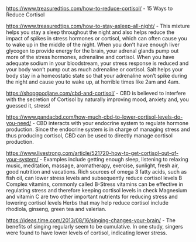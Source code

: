 https://www.treasuredtips.com/how-to-reduce-cortisol/ - 15 Ways to Reduce Cortisol

https://www.treasuredtips.com/how-to-stay-asleep-all-night/ - This mixture helps you stay a sleep throughout the night and also helps reduce the impact of spikes in stress hormones or cortisol, which can often cause you to wake up in the middle of the night. 
 When you don’t have enough liver glycogen to provide energy for the brain, your adrenal glands pump out more of the stress hormones, adrenaline and cortisol. When you have adequate sodium in your bloodstream, your stress response is reduced and your body won’t pump out as much adrenaline or cortisol. Salt helps your body stay in a homeostatic state so that your adrenaline won’t spike during the night and cause you to wake up, at horrible times like 2am and 4am. 
 
 
https://shopgoodjane.com/cbd-and-cortisol/ - CBD is believed to interfere with the secretion of Cortisol by naturally improving mood, anxiety and, you guessed it, stress!


https://www.pandacbd.com/how-much-cbd-to-lower-cortisol-levels-do-you-need/ -  CBD interacts with your endocrine system to regulate hormone production. Since the endocrine system is in charge of managing stress and thus producing cortisol, CBD can be used to directly manage cortisol production. 

https://www.livestrong.com/article/521720-how-to-get-cortisol-out-of-your-system/ - Examples include getting enough sleep, listening to relaxing music, meditation, massage, aromatherapy, exercise, sunlight, fresh air, good nutrition and vacations. 
Rich sources of omega 3 fatty acids, such as fish oil, can lower stress levels and subsequently reduce cortisol levels 
B Complex vitamins, commonly called B-Stress vitamins can be effective in regulating stress and therefore keeping cortisol levels in check
Magnesium and vitamin C are two other important nutrients for reducing stress and lowering cortisol levels
Herbs that may help reduce cortisol include rhodiola, ginseng, green tea and valerian.


https://ideas.time.com/2013/08/16/singing-changes-your-brain/ - The benefits of singing regularly seem to be cumulative. In one study, singers were found to have lower levels of cortisol, indicating lower stress. 
